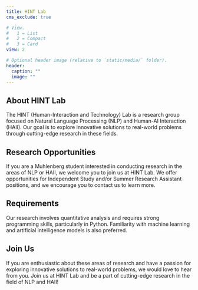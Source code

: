 ```yaml
---
title: HINT Lab
cms_exclude: true

# View.
#   1 = List
#   2 = Compact
#   3 = Card
view: 2

# Optional header image (relative to `static/media/` folder).
header:
  caption: ""
  image: ""
---
```


## About HINT Lab

The HINT (Human-Interaction and Technology) Lab is a research group focused on Natural Language Processing (NLP) and Human-AI Interaction (HAII). Our goal is to explore innovative solutions to real-world problems through cutting-edge research in these fields.

## Research Opportunities

If you are a Muhlenberg student interested in conducting research in the areas of NLP or HAII, we welcome you to join us at HINT Lab. We offer opportunities for Independent Study and/or Summer Research Assistant positions, and we encourage you to contact us to learn more.

## Requirements

Our research involves quantitative analysis and requires strong programming skills, particularly in Python. Familiarity with machine learning and artificial intelligence models is also preferred.

## Join Us

If you are enthusiastic about these areas of research and have a passion for exploring innovative solutions to real-world problems, we would love to hear from you. Join us at HINT Lab and be a part of cutting-edge research in the field of NLP and HAII!


